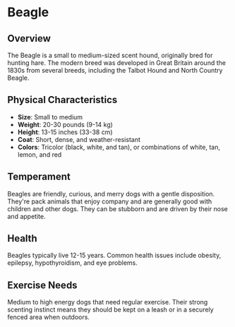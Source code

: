# Beagle

## Overview
The Beagle is a small to medium-sized scent hound, originally bred for hunting hare. The modern breed was developed in Great Britain around the 1830s from several breeds, including the Talbot Hound and North Country Beagle.

## Physical Characteristics
- **Size**: Small to medium
- **Weight**: 20-30 pounds (9-14 kg)
- **Height**: 13-15 inches (33-38 cm)
- **Coat**: Short, dense, and weather-resistant
- **Colors**: Tricolor (black, white, and tan), or combinations of white, tan, lemon, and red

## Temperament
Beagles are friendly, curious, and merry dogs with a gentle disposition. They're pack animals that enjoy company and are generally good with children and other dogs. They can be stubborn and are driven by their nose and appetite.

## Health
Beagles typically live 12-15 years. Common health issues include obesity, epilepsy, hypothyroidism, and eye problems.

## Exercise Needs
Medium to high energy dogs that need regular exercise. Their strong scenting instinct means they should be kept on a leash or in a securely fenced area when outdoors.
